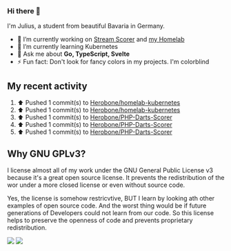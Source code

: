 ### Hi there 👋
I'm Julius, a student from beautiful Bavaria in Germany.

- 🔭 I’m currently working on [Stream Scorer](https://github.com/Herobone/stream-scorer) and [my Homelab](https://github.com/Herobone/homelab-kubernetes)
- 🌱 I’m currently learning Kubernetes
- 💬 Ask me about **Go, TypeScript, Svelte**
- ⚡ Fun fact: Don't look for fancy colors in my projects. I'm colorblind
## My recent activity
<!--RECENT_ACTIVITY:start-->
1. ⬆️ Pushed 1 commit(s) to [Herobone/homelab-kubernetes](https://github.com/Herobone/homelab-kubernetes)<br>
2. ⬆️ Pushed 1 commit(s) to [Herobone/homelab-kubernetes](https://github.com/Herobone/homelab-kubernetes)<br>
3. ⬆️ Pushed 1 commit(s) to [Herobone/PHP-Darts-Scorer](https://github.com/Herobone/PHP-Darts-Scorer)<br>
4. ⬆️ Pushed 1 commit(s) to [Herobone/PHP-Darts-Scorer](https://github.com/Herobone/PHP-Darts-Scorer)<br>
5. ⬆️ Pushed 1 commit(s) to [Herobone/PHP-Darts-Scorer](https://github.com/Herobone/PHP-Darts-Scorer)<br>
<!--RECENT_ACTIVITY:end-->

## Why GNU GPLv3?
I license almost all of my work under the GNU General Public License v3 because it's a great open source license. It prevents the redistribution of the wor under a more closed license or even without source code.

Yes, the license is somehow restricvtive, BUT I learn by looking ath other examples of open source code. And the worst thing would be if future generations of Developers could not learn from our code. So this license helps to preserve the openness of code and prevents proprietary redistribution.

![](http://github-profile-summary-cards.vercel.app/api/cards/profile-details?username=Herobone&theme=github_dark)
![](https://github-profile-trophy.vercel.app/?username=Herobone&theme=darkhub&no-frame=true&margin-w=6)
